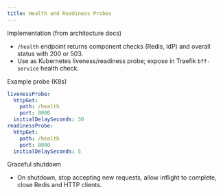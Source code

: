 ```yaml
---
title: Health and Readiness Probes
---
```


Implementation (from architecture docs)

- `/health` endpoint returns component checks (Redis, IdP) and overall status with 200 or 503.
- Use as Kubernetes liveness/readiness probe; expose in Traefik `bff-service` health check.

Example probe (K8s)

```yaml
livenessProbe:
  httpGet:
    path: /health
    port: 8000
  initialDelaySeconds: 30
readinessProbe:
  httpGet:
    path: /health
    port: 8000
  initialDelaySeconds: 5
```

Graceful shutdown

- On shutdown, stop accepting new requests, allow inflight to complete, close Redis and HTTP clients.


